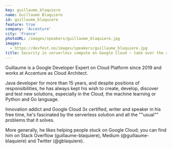 ```yaml
---
key: guillaume_blaquiere
name: Guillaume Blaquiere
id: guillaume_blaquiere
feature: true
company: 'Accenture'
city: 'France'
photoURL: /images/speakers/guillaume_blaquiere.jpg
images:
  - https://devfest.no/images/speakers/guillaume_blaquiere.jpg
title: Security in serverless compute on Google Cloud – take over the control of the infrastructure
---
```


Guillaume is a Google Developer Expert on Cloud Platform since 2019 and works at Accenture as Cloud Architect. 

Java developer for more than 15 years, and despite positions of responsibilities, he has always kept his wish to create, develop, discover and test new solutions, especially in the Cloud, the machine learning or Python and Go language. 

Innovation addict and Google Cloud 3x certified, writer and speaker in his free time, he's fascinated by the serverless solution and all the ""usual"" problems that it solves.

More generally, he likes helping people stuck on Google Cloud; you can find him on Stack Overflow (guillaume-blaquiere), Medium (@guillaume-blaquiere) and Twitter (@gblaquiere).